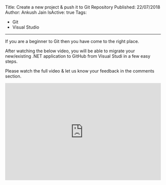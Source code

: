 Title: Create a new project & push it to Git Repository
Published: 22/07/2018
Author: Ankush Jain
IsActive: true
Tags:
  - Git
  - Visual Studio
---
If you are a beginner to Git then you have come to the right place.

After watching the below video, you will be able to migrate your new/existing .NET application to GitHub from Visual Studi in a few easy steps. 

Please watch the full video & let us know your feedback in the comments section.

<iframe width="100%" height="315" src="https://www.youtube.com/embed/9-9IOlKKJFw" frameborder="0" allow="autoplay; encrypted-media" allowfullscreen=""></iframe>

                